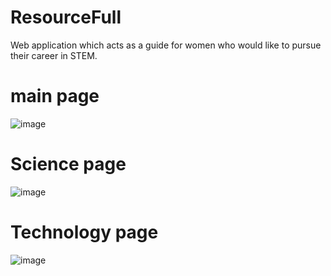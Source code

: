 # ResourceFull
Web application which acts as a guide for women who would like to pursue their career in STEM.
# main page
![image](https://user-images.githubusercontent.com/40575189/161448328-59cf1c0d-af34-4c61-9756-6b07a6b47216.png)

# Science page
![image](https://user-images.githubusercontent.com/40575189/161448346-16cb35b2-6583-4016-ab89-8c96f3dbacba.png)
# Technology page
![image](https://user-images.githubusercontent.com/40575189/161448368-f268b2f7-30b4-4b4f-88fe-36a0f33791da.png)

